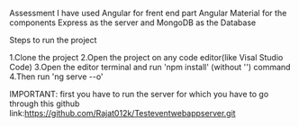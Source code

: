 Assessment
I have used Angular for frent end part Angular Material for the components Express as the server and MongoDB as the Database

Steps to run the project

1.Clone the project
2.Open the project on any code editor(like Visal Studio Code)
3.Open the editor terminal and run 'npm install' (without '') command
4.Then run 'ng serve --o'

IMPORTANT:
first you have to run the server for which you have to go through this github link:https://github.com/Rajat012k/Testeventwebappserver.git


